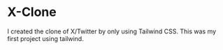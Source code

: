 # X-Clone
I created the clone of X/Twitter by only using Tailwind CSS. This was my first project using tailwind.
